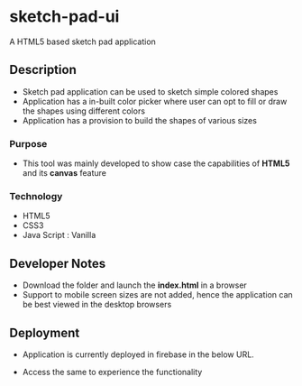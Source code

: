 # sketch-pad-ui

A HTML5 based sketch pad application

## Description

- Sketch pad application can be used to sketch simple colored shapes
- Application has a in-built color picker where user can opt to fill or draw the shapes using different colors
- Application has a provision to build the shapes of various sizes

### Purpose

- This tool was mainly developed to show case the capabilities of **HTML5** and its **canvas** feature

### Technology

- HTML5
- CSS3
- Java Script : Vanilla

## Developer Notes

- Download the folder and launch the **index.html** in a browser
- Support to mobile screen sizes are not added, hence the application can be best viewed in the desktop browsers

## Deployment

- Application is currently deployed in firebase in the below URL.

- Access the same to experience the functionality
